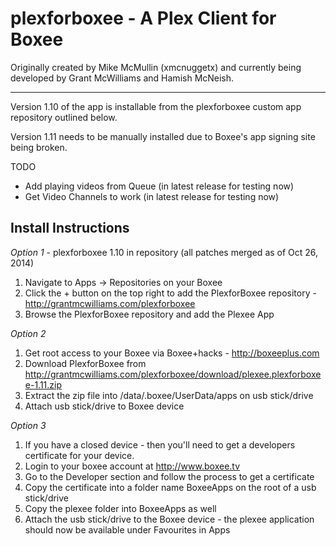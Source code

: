 plexforboxee - A Plex Client for Boxee
================================
Originally created by Mike McMullin (xmcnuggetx)  and currently being developed by Grant McWilliams and Hamish McNeish.

---

Version 1.10 of the app is installable from the plexforboxee custom app repository outlined below. 

Version 1.11 needs to be manually installed due to Boxee's app signing site being broken.

TODO
* Add playing videos from Queue (in latest release for testing now)
* Get Video Channels to work (in latest release for testing now)


Install Instructions
---------------------------

*Option 1* - plexforboxee 1.10 in repository (all patches merged as of Oct 26, 2014)
1. Navigate to Apps -> Repositories on your Boxee
2. Click the + button on the top right to add the PlexforBoxee repository - http://grantmcwilliams.com/plexforboxee
3. Browse the PlexforBoxee repository and add the Plexee App


*Option 2*
1. Get root access to your Boxee via Boxee+hacks - http://boxeeplus.com
2. Download PlexforBoxee from http://grantmcwilliams.com/plexforboxee/download/plexee.plexforboxee-1.11.zip
3. Extract the zip file into /data/.boxee/UserData/apps on usb stick/drive
4. Attach usb stick/drive to Boxee device

*Option 3*
1. If you have a closed device - then you'll need to get a developers certificate for your device.
2. Login to your boxee account at http://www.boxee.tv
3. Go to the Developer section and follow the process to get a certificate
4. Copy the certificate into a folder name BoxeeApps on the root of a usb stick/drive
5. Copy the plexee folder into BoxeeApps as well
6. Attach the usb stick/drive to the Boxee device - the plexee application should now be available under Favourites in Apps

